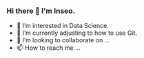 ### Hi there 👋 I'm Inseo.

- 👀 I’m interested in Data Science.
- 🌱 I’m currently adjusting to how to use Git.
- 💞️ I’m looking to collaborate on ...
- 📫 How to reach me ...

